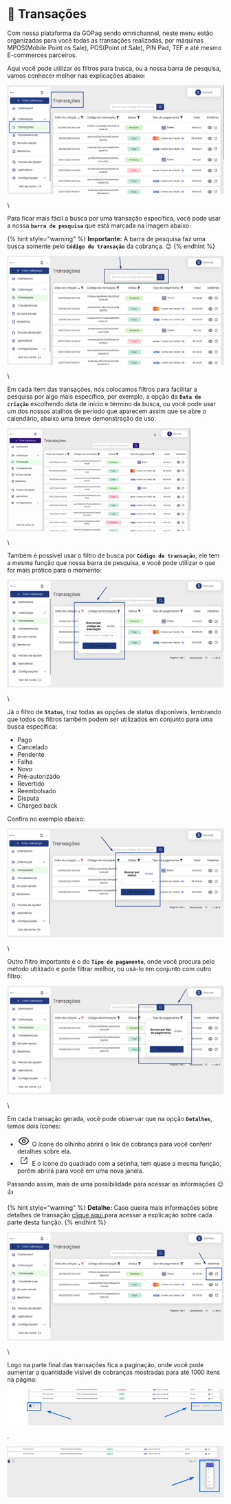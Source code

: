 # 🔄️ Transações

Com nossa plataforma da GOPag sendo omnichannel, neste menu estão organizadas para você todas as transações realizadas, por máquinas MPOS(Mobile Point os Sale), POS(Point of Sale), PIN Pad, TEF e até mesmo E-commerces parceiros.

Aqui você pode utilizar os filtros para busca, ou a nossa barra de pesquisa, vamos conhecer melhor nas explicações abaixo:

![](../assets/prints/transacoes_menu.png)

\


Para ficar mais fácil a busca por uma transação específica, você pode usar a nossa **`barra de pesquisa`** que está marcada na imagem abaixo:

{% hint style="warning" %}
**Importante:** A barra de pesquisa faz uma busca somente pelo **`Código de transação`** da cobrança. 😉
{% endhint %}

![](../assets/prints/transacoes_menu_barra_pesquisa.png)

\


Em cada item das transações, nós colocamos filtros para facilitar a pesquisa por algo mais específico, por exemplo, a opção da **`Data de criação`** escolhendo data de início e término da busca, ou você pode usar um dos nossos atalhos de período que aparecem assim que se abre o calendário, abaixo uma breve demonstração de uso:

![](../assets/prints/transacoes_menu_filtro_data_criacao.gif)

\


Também é possível usar o filtro de busca por **`Código de transação`**, ele tem a mesma função que nossa barra de pesquisa, e você pode utilizar o que for mais prático para o momento:

![](../assets/prints/transacoes_menu_filtro_codigo_transacao.png)

\


Já o filtro de **`Status`**, traz todas as opções de status disponíveis, lembrando que todos os filtros também podem ser utilizados em conjunto para uma busca específica:

* Pago
* Cancelado
* Pendente
* Falha
* Novo
* Pré-autorizado
* Revertido
* Reembolsado
* Disputa
* Charged back

Confira no exemplo abaixo:

![](../assets/prints/transacoes_menu_filtro_status.png)

\


Outro filtro importante é o do **`Tipo de pagamento`**, onde você procura pelo método utilizado e pode filtrar melhor, ou usá-lo em conjunto com outro filtro:

![](../assets/prints/transacoes_menu_filtro_tipo_pagamento.png)

\


Em cada transação gerada, você pode observar que na opção **`Detalhes`**, temos dois ícones:

* <img src="../assets/prints/icon_olho_detalhes_transacao.png" alt="" data-size="line"> O ícone do olhinho abrirá o link de cobrança para você conferir detalhes sobre ela.
* <img src="../assets/prints/icon_quadrado_detalhes_transacao.png" alt="" data-size="line"> E o ícone do quadrado com a setinha, tem quase a mesma função, porém abrirá para você em uma nova janela.

Passando assim, mais de uma possibilidade para acessar as informações 😉👍

{% hint style="warning" %}
**Detalhe:** Caso queira mais informações sobre detalhes de transação [clique aqui ](https://docs.gopag.com.br/transacoes/detalhes_transacoes)para acessar a explicação sobre cada parte desta função.
{% endhint %}

![](../assets/prints/transacoes_menu_avulsa_detalhes_cobranca.png)

\


Logo na parte final das transações fica a paginação, onde você pode aumentar a quantidade visível de cobranças mostradas para até 1000 itens na página:

![](../assets/prints/transacoes_menu_avulsa_paginacao.png)

.

![](../assets/prints/transacoes_menu_avulsa_paginacao_2.png)
